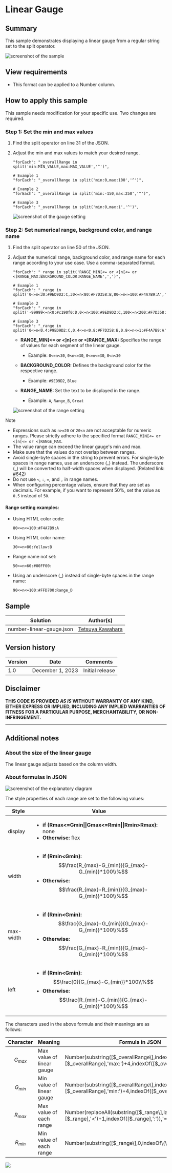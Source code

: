 # Linear Gauge

## Summary

This sample demonstrates displaying a linear gauge from a regular string set to the split operator.

![screenshot of the sample](./assets/screenshot.png)

## View requirements

- This format can be applied to a Number column.

## How to apply this sample

This sample needs modification for your specific use. Two changes are required.

### Step 1: Set the min and max values

1. Find the split operator on line 31 of the JSON.
2. Adjust the min and max values to match your desired range.

    ```
    "forEach": "_overallRange in split('min:MIN_VALUE,max:MAX_VALUE','^')",

    # Example 1
    "forEach": "_overallRange in split('min:0,max:100','^')",

    # Example 2
    "forEach": "_overallRange in split('min:-150,max:250','^')",

    # Example 3
    "forEach": "_overallRange in split('min:0,max:1','^')",
    ```

    ![screenshot of the gauge setting](./assets/gauge-setting.png)

### Step 2: Set numerical range, background color, and range name

1. Find the split operator on line 50 of the JSON.
2. Adjust the numerical range, background color, and range name for each range according to your use case. Use a comma-separated format.

    ```
    "forEach": "_range in split('RANGE_MIN[<= or <]n[<= or <]RANGE_MAX:BACKGROUND_COLOR:RANGE_NAME',',')",

    # Example 1
    "forEach": "_range in split('0<=n<30:#9ED9D2:C,30<=n<80:#F7D358:B,80<=n<=100:#F4A7B9:A',',')",

    # Example 2
    "forEach": "_range in split('-99999<=n<0:#c190f0:D,0<=n<100:#9ED9D2:C,100<=n<200:#F7D358:B,200<=n<=99999:#F4A7B9:A',',')",

    # Example 3
    "forEach": "_range in split('0<=n<0.4:#9ED9D2:C,0.4<=n<0.8:#F7D358:B,0.8<=n<=1:#F4A7B9:A',',')",
    ```

    - **RANGE_MIN[<= or <]n[<= or <]RANGE_MAX:** Specifies the range of values for each segment of the linear gauge.
        - Example: `0<=n<30`, `0<n<=30`, `0<=n<=30`, `0<n<30`

    - **BACKGROUND_COLOR:** Defines the background color for the respective range.
        - Example: `#9ED9D2`, `Blue`

    - **RANGE_NAME:** Set the text to be displayed in the range.
        - Example: `A`, `Range_B`, `Great`

    ![screenshot of the range setting](./assets/range-setting.png)

> [!NOTE]  
> - Expressions such as `n>=20` or `20<n` are not acceptable for numeric ranges. Please strictly adhere to the specified format `RANGE_MIN[<= or <]n[<= or <]RANGE_MAX`.
> - The value range can exceed the linear gauge's min and max.
> - Make sure that the values do not overlap between ranges.
> - Avoid single-byte spaces in the string to prevent errors. For single-byte spaces in range names, use an underscore (\_) instead. The underscore (\_) will be converted to half-width spaces when displayed. (Related link: [#642](https://github.com/pnp/List-Formatting/issues/642))
> - Do not use `<`, `:`, `=`, and `,` in range names.
> - When configuring percentage values, ensure that they are set as decimals. For example, if you want to represent 50%, set the value as `0.5` instead of `50`.

#### Range setting examples:

- Using HTML color code:
    ```
    80<=n<=100:#F4A7B9:A
    ```

- Using HTML color name:
    ```
    30<=n<80:Yellow:B
    ```

- Range name not set:
    ```
    50<=n<60:#00FF00:
    ```

- Using an underscore (\_) instead of single-byte spaces in the range name:
    ```
    90<=n<=100:#FFD700:Range_D
    ```

## Sample

Solution|Author(s)
--------|---------
number-linear-gauge.json | [Tetsuya Kawahara](https://github.com/tecchan1107)

## Version history

Version |Date             |Comments
--------|-----------------|--------
1.0     |December 1, 2023 |Initial release

## Disclaimer
**THIS CODE IS PROVIDED *AS IS* WITHOUT WARRANTY OF ANY KIND, EITHER EXPRESS OR IMPLIED, INCLUDING ANY IMPLIED WARRANTIES OF FITNESS FOR A PARTICULAR PURPOSE, MERCHANTABILITY, OR NON-INFRINGEMENT.**

---

## Additional notes

### About the size of the linear gauge

The linear gauge adjusts based on the column width.

### About formulas in JSON

![screenshot of the explanatory diagram](./assets/explanatory-diagram.png)

The style properties of each range are set to the following values:  

|Style|Value|
|---|---|
|display|<ul><li>**if (Rmax<=Gmin&#124;&#124;Gmax<=Rmin&#124;&#124;Rmin>Rmax):** none</li><li>**Otherwise:** flex</li></ul>|
|width|<ul><li>**if (Rmin<Gmin):** $$\frac{R_{max}-G_{min}}{G_{max}-G_{min}}*100\\%$$</li><li>**Otherwise:** $$\frac{R_{max}-R_{min}}{G_{max}-G_{min}}*100\\%$$</li></ul>|
|max-width|<ul><li>**if (Rmin<Gmin):** $$\frac{G_{max}-G_{min}}{G_{max}-G_{min}}*100\\%$$</li><li>**Otherwise:** $$\frac{G_{max}-R_{min}}{G_{max}-G_{min}}*100\\%$$</li></ul>|
|left|<ul><li>**if (Rmin<Gmin):** $$\frac{0}{G_{max}-G_{min}}*100\\%$$</li><li>**Otherwise:** $$\frac{R_{min}-G_{min}}{G_{max}-G_{min}}*100\\%$$</li></ul>| 

The characters used in the above formula and their meanings are as follows:        

|Character|Meaning|Formula in JSON|
|---|---|---|
|$$G_{max}$$|Max value of linear gauge|Number\(substring\(\[$_overallRange\],indexOf\(\[$_overallRange\],'max:'\)+4,indexOf\(\[$_overallRange\]+'^','^'\)\)\)|
|$$G_{min}$$|Min value of linear gauge|Number\(substring\(\[$_overallRange\],indexOf\(\[$_overallRange\],'min:'\)+4,indexOf\(\[$_overallRange\],','\)\)\)|
|$$R_{max}$$|Max value of each range|Number\(replaceAll\(substring\(\[$_range\],lastIndexOf\(\[$_range\],'<'\)+1,indexOf\(\[$_range\],':'\)\),'=',''\)\)|
|$$R_{min}$$|Min value of each range|Number\(substring\(\[$_range\],0,indexOf\(\[$_range\],'<'\)\)\)|

<img src="https://pnptelemetry.azurewebsites.net/list-formatting/column-samples/number-linear-gauge" />
